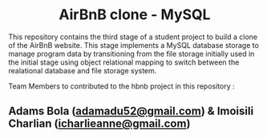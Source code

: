 <center> <h1>AirBnB clone - MySQL</h1> </center>

This repository contains the third stage of a student project to build a clone of the AirBnB website. This stage implements a MySQL database storage to manage program data by transitioning from the file storage initially used in the initial stage using object relational mapping to switch between the realational database and file storage system.

Team Members to contributed to the hbnb project in this repository : 

Adams Bola (adamadu52@gmail.com)
    &
Imoisili Charlian (icharlieanne@gmail.com)
-- 
